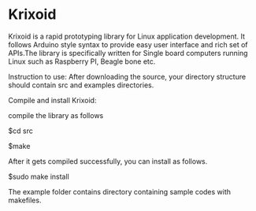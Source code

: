 Krixoid
=======

Krixoid is a rapid prototyping library for Linux application development. It follows Arduino style syntax to provide easy user interface and rich set of APIs.The library is specifically written for Single board computers running Linux such as Raspberry PI, Beagle bone etc.

Instruction to use:
After downloading the source, your directory structure should contain src and examples directories.

Compile and install Krixoid:

compile the library as follows

$cd src

$make

After it gets compiled successfully, you can install as follows. 

$sudo make install

The example folder contains directory containing sample codes with makefiles. 
